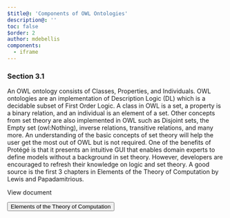 ```yaml
---
$title@: 'Components of OWL Ontologies'
description@: ''
toc: false
$order: 2
author: mdebellis
components:
  - iframe
---
```


### Section 3.1

An OWL ontology consists of Classes, Properties, and Individuals.
OWL ontologies are an implementation of Description Logic (DL) which is a decidable subset of First Order Logic.
A class in OWL is a set, a property is a binary relation, and an individual is an element of a set.
Other concepts from set theory are also implemented in OWL such as Disjoint sets, the Empty set (owl:Nothing), inverse relations, transitive relations, and many more.
An understanding of the basic concepts of set theory will help the user get the most out of OWL but is not required.
One of the benefits of Protégé is that it presents an intuitive GUI that enables domain experts to define models without a background in set theory.
However, developers are encouraged to refresh their knowledge on logic and set theory.
A good source is the first 3 chapters in Elements of the Theory of Computation by Lewis and Papadamitrious.

<div class="wrapper">
  <p>View document</p>
  <button type="button" on="tap:AMP.setState({ myIframeUrl: 'https://docs.google.com/gview?url=http%3A%2F%2Fwww.pdf995.com%2Fsamples%2Fpdf.pdf&embedded=true' })" [hidden]="myIframeUrl">
  Elements of the Theory of Computation
  </button>
  <amp-iframe sandbox="allow-scripts allow-same-origin" src="https://google.com/" width="900" height="300" layout="responsive" [src]="myIframeUrl" [hidden]="!myIframeUrl" hidden>
    <amp-img placeholder layout="fill" src="https://ontomatica.io/static/image/oscars_placeholder_1.png"></amp-img>
  </amp-iframe>
</div>
